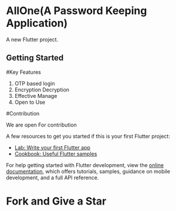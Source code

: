 # AllOne(A Password Keeping Application)

A new Flutter project.

## Getting Started

#Key Features

1. OTP based login
2. Encryption Decryption
3. Effective Manage
4. Open to Use

#Contribution 

We are open For contribution


A few resources to get you started if this is your first Flutter project:

- [Lab: Write your first Flutter app](https://docs.flutter.dev/get-started/codelab)
- [Cookbook: Useful Flutter samples](https://docs.flutter.dev/cookbook)

For help getting started with Flutter development, view the
[online documentation](https://docs.flutter.dev/), which offers tutorials,
samples, guidance on mobile development, and a full API reference.
# Fork and Give a Star
